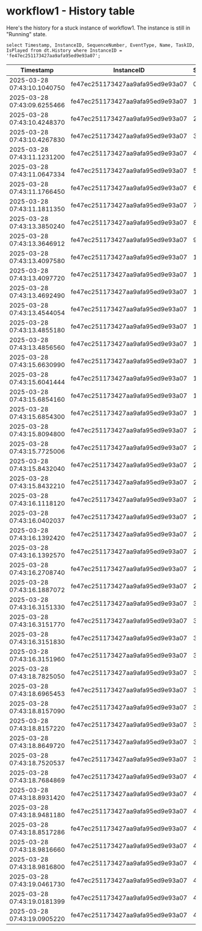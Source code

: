 # workflow1 - History table

Here's the history for a stuck instance of workflow1. The instance is still in "Running" state.

```
select Timestamp, InstanceID, SequenceNumber, EventType, Name, TaskID, IsPlayed from dt.History where InstanceID = 'fe47ec251173427aa9afa95ed9e93a07';
```

|Timestamp|InstanceID|SequenceNumber|EventType|Name|TaskID|IsPlayed|
|---|---|---|---|---|---|---|
|2025-03-28 07:43:10.1040750|fe47ec251173427aa9afa95ed9e93a07|0|OrchestratorStarted|NULL|NULL|0|
|2025-03-28 07:43:09.6255466|fe47ec251173427aa9afa95ed9e93a07|1|ExecutionStarted|workflow_orchestrator|NULL|1|
|2025-03-28 07:43:10.4248370|fe47ec251173427aa9afa95ed9e93a07|2|TaskScheduled|generate_job_id|0|0|
|2025-03-28 07:43:10.4267830|fe47ec251173427aa9afa95ed9e93a07|3|OrchestratorCompleted|NULL|NULL|0|
|2025-03-28 07:43:11.1231200|fe47ec251173427aa9afa95ed9e93a07|4|OrchestratorStarted|NULL|NULL|0|
|2025-03-28 07:43:11.0647334|fe47ec251173427aa9afa95ed9e93a07|5|TaskCompleted|NULL|0|1|
|2025-03-28 07:43:11.1766450|fe47ec251173427aa9afa95ed9e93a07|6|SubOrchestrationInstanceCreated|job_orchestrator|1|0|
|2025-03-28 07:43:11.1811350|fe47ec251173427aa9afa95ed9e93a07|7|OrchestratorCompleted|NULL|NULL|0|
|2025-03-28 07:43:13.3850240|fe47ec251173427aa9afa95ed9e93a07|8|OrchestratorStarted|NULL|NULL|0|
|2025-03-28 07:43:13.3646912|fe47ec251173427aa9afa95ed9e93a07|9|SubOrchestrationInstanceCompleted|NULL|1|1|
|2025-03-28 07:43:13.4097580|fe47ec251173427aa9afa95ed9e93a07|10|TaskScheduled|generate_job_id|2|0|
|2025-03-28 07:43:13.4097720|fe47ec251173427aa9afa95ed9e93a07|11|OrchestratorCompleted|NULL|NULL|0|
|2025-03-28 07:43:13.4692490|fe47ec251173427aa9afa95ed9e93a07|12|OrchestratorStarted|NULL|NULL|0|
|2025-03-28 07:43:13.4544054|fe47ec251173427aa9afa95ed9e93a07|13|TaskCompleted|NULL|2|1|
|2025-03-28 07:43:13.4855180|fe47ec251173427aa9afa95ed9e93a07|14|SubOrchestrationInstanceCreated|job_orchestrator|3|0|
|2025-03-28 07:43:13.4856560|fe47ec251173427aa9afa95ed9e93a07|15|OrchestratorCompleted|NULL|NULL|0|
|2025-03-28 07:43:15.6630990|fe47ec251173427aa9afa95ed9e93a07|16|OrchestratorStarted|NULL|NULL|0|
|2025-03-28 07:43:15.6041444|fe47ec251173427aa9afa95ed9e93a07|17|SubOrchestrationInstanceCompleted|NULL|3|1|
|2025-03-28 07:43:15.6854160|fe47ec251173427aa9afa95ed9e93a07|18|TaskScheduled|generate_job_id|4|0|
|2025-03-28 07:43:15.6854300|fe47ec251173427aa9afa95ed9e93a07|19|OrchestratorCompleted|NULL|NULL|0|
|2025-03-28 07:43:15.8094800|fe47ec251173427aa9afa95ed9e93a07|20|OrchestratorStarted|NULL|NULL|0|
|2025-03-28 07:43:15.7725006|fe47ec251173427aa9afa95ed9e93a07|21|TaskCompleted|NULL|4|1|
|2025-03-28 07:43:15.8432040|fe47ec251173427aa9afa95ed9e93a07|22|TaskScheduled|generate_job_id|5|0|
|2025-03-28 07:43:15.8432210|fe47ec251173427aa9afa95ed9e93a07|23|OrchestratorCompleted|NULL|NULL|0|
|2025-03-28 07:43:16.1118120|fe47ec251173427aa9afa95ed9e93a07|24|OrchestratorStarted|NULL|NULL|0|
|2025-03-28 07:43:16.0402037|fe47ec251173427aa9afa95ed9e93a07|25|TaskCompleted|NULL|5|1|
|2025-03-28 07:43:16.1392420|fe47ec251173427aa9afa95ed9e93a07|26|TaskScheduled|generate_job_id|6|0|
|2025-03-28 07:43:16.1392570|fe47ec251173427aa9afa95ed9e93a07|27|OrchestratorCompleted|NULL|NULL|0|
|2025-03-28 07:43:16.2708740|fe47ec251173427aa9afa95ed9e93a07|28|OrchestratorStarted|NULL|NULL|0|
|2025-03-28 07:43:16.1887072|fe47ec251173427aa9afa95ed9e93a07|29|TaskCompleted|NULL|6|1|
|2025-03-28 07:43:16.3151330|fe47ec251173427aa9afa95ed9e93a07|30|SubOrchestrationInstanceCreated|job_orchestrator|7|0|
|2025-03-28 07:43:16.3151770|fe47ec251173427aa9afa95ed9e93a07|31|SubOrchestrationInstanceCreated|job_orchestrator|8|0|
|2025-03-28 07:43:16.3151830|fe47ec251173427aa9afa95ed9e93a07|32|SubOrchestrationInstanceCreated|job_orchestrator|9|0|
|2025-03-28 07:43:16.3151960|fe47ec251173427aa9afa95ed9e93a07|33|OrchestratorCompleted|NULL|NULL|0|
|2025-03-28 07:43:18.7825050|fe47ec251173427aa9afa95ed9e93a07|34|OrchestratorStarted|NULL|NULL|0|
|2025-03-28 07:43:18.6965453|fe47ec251173427aa9afa95ed9e93a07|35|SubOrchestrationInstanceCompleted|NULL|7|1|
|2025-03-28 07:43:18.8157090|fe47ec251173427aa9afa95ed9e93a07|36|TaskScheduled|generate_job_id|10|0|
|2025-03-28 07:43:18.8157220|fe47ec251173427aa9afa95ed9e93a07|37|OrchestratorCompleted|NULL|NULL|0|
|2025-03-28 07:43:18.8649720|fe47ec251173427aa9afa95ed9e93a07|38|OrchestratorStarted|NULL|NULL|0|
|2025-03-28 07:43:18.7520537|fe47ec251173427aa9afa95ed9e93a07|39|SubOrchestrationInstanceCompleted|NULL|9|1|
|2025-03-28 07:43:18.7684869|fe47ec251173427aa9afa95ed9e93a07|40|SubOrchestrationInstanceCompleted|NULL|8|1|
|2025-03-28 07:43:18.8931420|fe47ec251173427aa9afa95ed9e93a07|41|OrchestratorCompleted|NULL|NULL|0|
|2025-03-28 07:43:18.9481180|fe47ec251173427aa9afa95ed9e93a07|42|OrchestratorStarted|NULL|NULL|0|
|2025-03-28 07:43:18.8517286|fe47ec251173427aa9afa95ed9e93a07|43|TaskCompleted|NULL|10|1|
|2025-03-28 07:43:18.9816660|fe47ec251173427aa9afa95ed9e93a07|44|TaskScheduled|generate_job_id|11|0|
|2025-03-28 07:43:18.9816800|fe47ec251173427aa9afa95ed9e93a07|45|OrchestratorCompleted|NULL|NULL|0|
|2025-03-28 07:43:19.0461730|fe47ec251173427aa9afa95ed9e93a07|46|OrchestratorStarted|NULL|NULL|0|
|2025-03-28 07:43:19.0181399|fe47ec251173427aa9afa95ed9e93a07|47|TaskCompleted|NULL|11|1|
|2025-03-28 07:43:19.0905220|fe47ec251173427aa9afa95ed9e93a07|48|OrchestratorCompleted|NULL|NULL|0|
